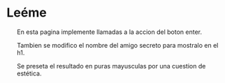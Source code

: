 <h1>Leéme </h1>
<ul> En esta pagina implemente llamadas a la accion del boton enter. </ul>
<ul> Tambien se modifico el nombre del amigo secreto para mostralo en el h1. </ul> 
<ul>Se preseta el resultado en puras mayusculas por una cuestion de estética.
</ul>
